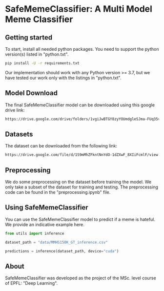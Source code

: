 # SafeMemeClassifier: A Multi Model Meme Classifier

## Getting started

To start, install all needed python packages. You need to support the python version(s) listed in "python.txt".

```sh
pip install -U -r requirements.txt
```

Our implementation should work with any Python version >= 3.7, but we have tested our work only with the listings in "python.txt".

## Model Download

The final SafeMemeClassifier model can be downloaded using this google drive link:

```sh
https://drive.google.com/drive/folders/1vgiJwBTGY8zyYOUmdgleSJma-FUq35vF
```

## Datasets

The dataset can be downloaded from the following link:

```sh
https://drive.google.com/file/d/1S9mMhZFkntNnYdO-1dZXwF_8XIiFcmlF/view
```

## Preprocessing

We do some preprocessing on the dataset before training the model. We only take a subset of the dataset for training and testing. The preprocessing code can be found in the "preprocessing.ipynb" file.

## Using SafeMemeClassifier

You can use the SafeMemeClassifier model to predict if a meme is hateful. We provide an indicative example here.

```python
from utils import inference

dataset_path = "data/MMHS150K_GT_inference.csv"

predictions = inference(dataset_path, device="cuda")
```

## About

SafeMemeClassifier was developed as the project of the MSc. level course of EPFL: "Deep Learning".
